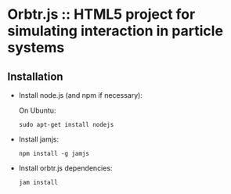 Orbtr.js :: HTML5 project for simulating interaction in particle systems
========================================================================

Installation
------------

 * Install node.js (and npm if necessary):

   On Ubuntu:

     `sudo apt-get install nodejs`

 * Install jamjs:

     `npm install -g jamjs`

 * Install orbtr.js dependencies:

     `jam install`

